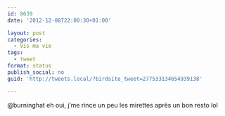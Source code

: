 ```yaml
---
id: 8639
date: '2012-12-08T22:00:30+01:00'

layout: post
categories:
  - Vis ma vie
tags:
  - tweet
format: status
publish_social: no
guid: 'http://tweets.local/?birdsite_tweet=277533134654939138'

---
```


@burninghat eh oui, j’me rince un peu les mirettes après un bon resto lol